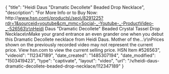 {
    "title": "Heidi Daus \"Dramatic Decollete\" Beaded Drop Necklace",
    "description": "For More Info or to Buy Now: http:\/\/www.hsn.com\/products\/seo\/8291225?rdr=1&sourceid=youtube&cm_mmc=Social-_-Youtube-_-ProductVideo-_-526563\r\nHeidi Daus \"Dramatic Decollete\" Beaded Crystal Tassel Drop Necklace\nMake your grand entrance an even grander one when you debut this Dramatic Decollete necklace from Heidi Daus. Mother of the...\r\nPrices shown on the previously recorded video may not represent the current price.  View hsn.com to view the current selling price. HSN Item #526563",
    "videoid": "112347189",
    "date_created": "1485307194",
    "date_modified": "1503419423",
    "type": "captivate",
    "layout": "video",
    "url": "\/v\/heidi-daus-dramatic-decollete-beaded-drop-necklace\/112347189"
}